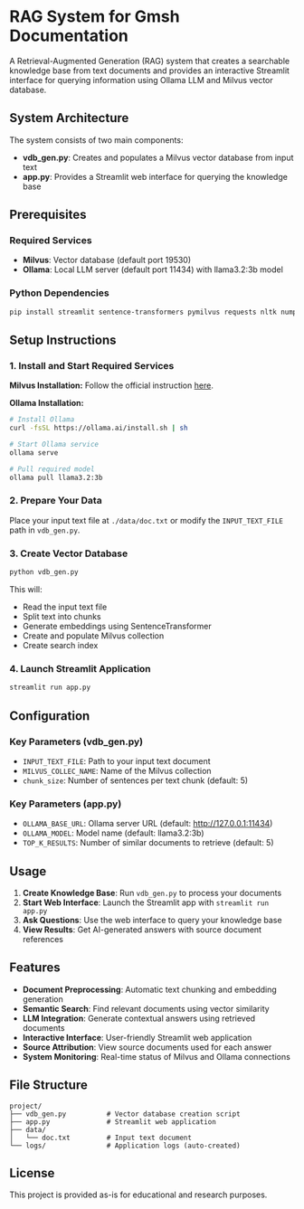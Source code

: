 # RAG System for Gmsh Documentation

A Retrieval-Augmented Generation (RAG) system that creates a searchable knowledge base from text documents and provides an interactive Streamlit interface for querying information using Ollama LLM and Milvus vector database.

## System Architecture

The system consists of two main components:
- **vdb_gen.py**: Creates and populates a Milvus vector database from input text
- **app.py**: Provides a Streamlit web interface for querying the knowledge base

## Prerequisites

### Required Services
- **Milvus**: Vector database (default port 19530)
- **Ollama**: Local LLM server (default port 11434) with llama3.2:3b model

### Python Dependencies
```bash
pip install streamlit sentence-transformers pymilvus requests nltk numpy
```

## Setup Instructions

### 1. Install and Start Required Services

**Milvus Installation:**
Follow the official instruction [here](https://milvus.io/docs/prerequisite-docker.md).

**Ollama Installation:**
```bash
# Install Ollama
curl -fsSL https://ollama.ai/install.sh | sh

# Start Ollama service
ollama serve

# Pull required model
ollama pull llama3.2:3b
```

### 2. Prepare Your Data
Place your input text file at `./data/doc.txt` or modify the `INPUT_TEXT_FILE` path in `vdb_gen.py`.

### 3. Create Vector Database
```bash
python vdb_gen.py
```

This will:
- Read the input text file
- Split text into chunks
- Generate embeddings using SentenceTransformer
- Create and populate Milvus collection
- Create search index

### 4. Launch Streamlit Application
```bash
streamlit run app.py
```

## Configuration

### Key Parameters (vdb_gen.py)
- `INPUT_TEXT_FILE`: Path to your input text document
- `MILVUS_COLLEC_NAME`: Name of the Milvus collection
- `chunk_size`: Number of sentences per text chunk (default: 5)

### Key Parameters (app.py)
- `OLLAMA_BASE_URL`: Ollama server URL (default: http://127.0.0.1:11434)
- `OLLAMA_MODEL`: Model name (default: llama3.2:3b)
- `TOP_K_RESULTS`: Number of similar documents to retrieve (default: 5)

## Usage

1. **Create Knowledge Base**: Run `vdb_gen.py` to process your documents
2. **Start Web Interface**: Launch the Streamlit app with `streamlit run app.py`
3. **Ask Questions**: Use the web interface to query your knowledge base
4. **View Results**: Get AI-generated answers with source document references

## Features

- **Document Preprocessing**: Automatic text chunking and embedding generation
- **Semantic Search**: Find relevant documents using vector similarity
- **LLM Integration**: Generate contextual answers using retrieved documents
- **Interactive Interface**: User-friendly Streamlit web application
- **Source Attribution**: View source documents used for each answer
- **System Monitoring**: Real-time status of Milvus and Ollama connections

## File Structure

```
project/
├── vdb_gen.py          # Vector database creation script
├── app.py              # Streamlit web application
├── data/
│   └── doc.txt         # Input text document
└── logs/               # Application logs (auto-created)
```

## License

This project is provided as-is for educational and research purposes.